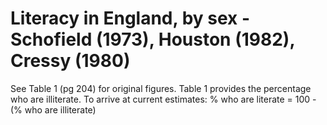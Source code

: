 # Literacy in England, by sex - Schofield (1973), Houston (1982), Cressy (1980) 

See Table 1 (pg 204) for original figures. Table 1 provides the percentage who are illiterate. To arrive at current estimates: % who are literate = 100 - (% who are illiterate)